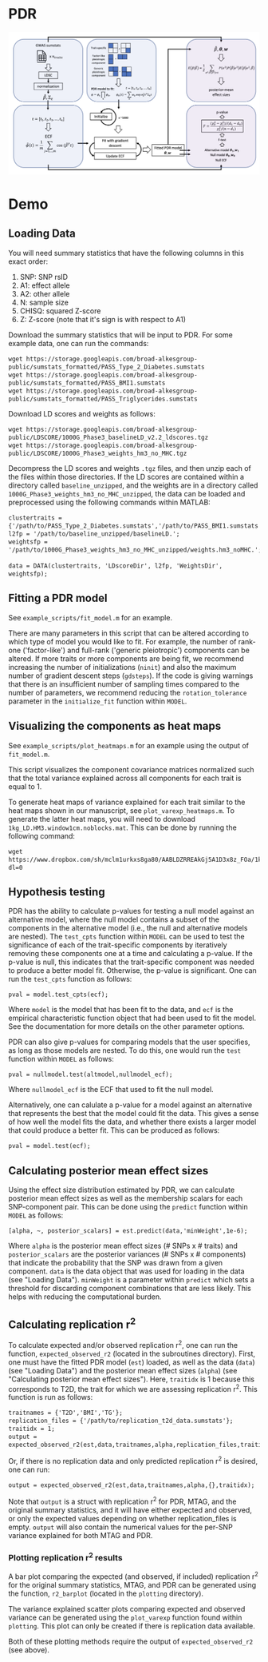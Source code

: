 # PDR

![Method schematic](https://github.com/jballard28/PDR/blob/main/imgs/pdr_schematic.png)

# Demo
## Loading Data
You will need summary statistics that have the following columns in this exact order:
1. SNP: SNP rsID
2. A1: effect allele
3. A2: other allele
4. N: sample size
5. CHISQ: squared Z-score
6. Z: Z-score (note that it's sign is with respect to A1)

Download the summary statistics that will be input to PDR. For some example data, one can run the commands:
```
wget https://storage.googleapis.com/broad-alkesgroup-public/sumstats_formatted/PASS_Type_2_Diabetes.sumstats
wget https://storage.googleapis.com/broad-alkesgroup-public/sumstats_formatted/PASS_BMI1.sumstats
wget https://storage.googleapis.com/broad-alkesgroup-public/sumstats_formatted/PASS_Triglycerides.sumstats
```

Download LD scores and weights as follows:
```
wget https://storage.googleapis.com/broad-alkesgroup-public/LDSCORE/1000G_Phase3_baselineLD_v2.2_ldscores.tgz
wget https://storage.googleapis.com/broad-alkesgroup-public/LDSCORE/1000G_Phase3_weights_hm3_no_MHC.tgz
```

Decompress the LD scores and weights `.tgz` files, and then unzip each of the files within those directories. If the LD scores are contained within a directory called `baseline_unzipped`, and the weights are in a directory called `1000G_Phase3_weights_hm3_no_MHC_unzipped`, the data can be loaded and preprocessed using the following commands within MATLAB:
```
clustertraits = {'/path/to/PASS_Type_2_Diabetes.sumstats','/path/to/PASS_BMI1.sumstats','/path/to/PASS_Triglycerides.sumstats'};
l2fp = '/path/to/baseline_unzipped/baselineLD.';
weightsfp = '/path/to/1000G_Phase3_weights_hm3_no_MHC_unzipped/weights.hm3_noMHC.';

data = DATA(clustertraits, 'LDscoreDir', l2fp, 'WeightsDir', weightsfp);
```

## Fitting a PDR model
See `example_scripts/fit_model.m` for an example.

There are many parameters in this script that can be altered according to which type of model you would like to fit. For example, the number of rank-one ('factor-like') and full-rank ('generic pleiotropic') components can be altered. If more traits or more components are being fit, we recommend increasing the number of initializations (`ninit`) and also the maximum number of gradient descent steps (`gdsteps`). If the code is giving warnings that there is an insufficient number of sampling times compared to the number of parameters, we recommend reducing the `rotation_tolerance` parameter in the `initialize_fit` function within `MODEL`.

## Visualizing the components as heat maps
See `example_scripts/plot_heatmaps.m` for an example using the output of `fit_model.m`.

This script visualizes the component covariance matrices normalized such that the total variance explained across all components for each trait is equal to 1.

To generate heat maps of variance explained for each trait similar to the heat maps shown in our manuscript, see `plot_varexp_heatmaps.m`. To generate the latter heat maps, you will need to download `1kg_LD.HM3.window1cm.noblocks.mat`. This can be  done by running the following command:
```
wget https://www.dropbox.com/sh/mclm1urkxs8ga80/AABLDZRREAkGj5A1D3x8z_FOa/1kg_LD.HM3.window1cm.noblocks.mat?dl=0
```

## Hypothesis testing
PDR has the ability to calculate p-values for testing a null model against an alternative model, where the null model contains a subset of the components in the alternative model (i.e., the null and alternative models are nested). The `test_cpts` function  within `MODEL` can be used to test the significance of each of the trait-specific components by iteratively removing these components one at a time and calculating a p-value. If the p-value is null, this indicates that the trait-specific component was needed to produce a better model fit. Otherwise, the p-value is significant. One can run the `test_cpts` function as follows:
```
pval = model.test_cpts(ecf);
```
Where `model` is the model that has been fit to the data, and `ecf` is the empirical characteristic function object that had been used to fit the model. See the documentation for more details on the other parameter options.

PDR can also give p-values for comparing models that the user specifies, as long as those models are nested. To do this, one would run the `test` function within `MODEL` as follows:
```
pval = nullmodel.test(altmodel,nullmodel_ecf);
```
Where `nullmodel_ecf` is the ECF that used to fit the null model.

Alternatively, one can calulate a p-value for a model against an alternative that represents the best that the model could fit the data. This gives a sense of how well the model fits the data, and whether there exists a larger model that could produce a better fit. This can be produced as follows:
```
pval = model.test(ecf);
```

## Calculating posterior mean effect sizes
Using the effect size distribution estimated by PDR, we can calculate posterior mean effect sizes as well as the membership scalars for each SNP-component pair. This can be done using the `predict` function within `MODEL` as follows:
```
[alpha, ~, posterior_scalars] = est.predict(data,'minWeight',1e-6);
```
Where `alpha` is the posterior mean effect sizes (# SNPs x # traits) and `posterior_scalars` are the posterior variances (# SNPs x # components) that indicate the probability that the SNP was drawn from a given component. `data` is the data object that was used for loading in the data (see "Loading Data"). `minWeight` is a parameter within `predict` which sets a threshold for discarding component combinations that are less likely. This helps with reducing the computational burden.


## Calculating replication r<sup>2</sup>
To calculate expected and/or observed replication r<sup>2</sup>, one can run the function, `expected_observed_r2` (located in the subroutines directory). First, one must have the fitted PDR model (`est`) loaded, as well as the data (`data`) (see "Loading Data") and the posterior mean effect sizes (`alpha`) (see "Calculating posterior mean effect sizes"). Here, `traitidx` is 1 because this corresponds to T2D, the trait for which we are assessing replication r<sup>2</sup>. This function is run as follows:
```
traitnames = {'T2D','BMI','TG'};
replication_files = {'/path/to/replication_t2d_data.sumstats'};
traitidx = 1;
output = expected_observed_r2(est,data,traitnames,alpha,replication_files,traitidx);
```
Or, if there is no replication data and only predicted replication r<sup>2</sup> is desired, one can run:
```
output = expected_observed_r2(est,data,traitnames,alpha,{},traitidx);
```
Note that `output` is a struct with replication r<sup>2</sup> for PDR, MTAG, and the original summary statistics, and it will have either expected and observed, or only the expected values depending on whether replication_files is empty. `output` will also contain the numerical values for the per-SNP variance explained for both MTAG and PDR.

### Plotting replication r<sup>2</sup> results
A bar plot comparing the expected (and observed, if included) replication r<sup>2</sup> for the original summary statistics, MTAG, and PDR can be generated using the function, `r2_barplot` (located in the `plotting` directory).

The variance explained scatter plots comparing expected and observed variance can be generated using the `plot_varexp` function found within `plotting`. This plot can only be created if there is replication data available.

Both of these plotting methods require the output of `expected_observed_r2` (see above).


